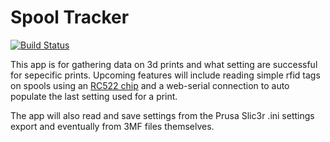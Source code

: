 # Spool Tracker
[![Build Status](https://travis-ci.org/toastynerd/spool_tracker.svg?branch=master)](https://travis-ci.org/toastynerd/spool_tracker)

This app is for gathering data on 3d prints and what setting are successful for sepecific prints.
Upcoming features will include reading simple rfid tags on spools 
using an [RC522 chip](https://lastminuteengineers.com/how-rfid-works-rc522-arduino-tutorial/)
and a web-serial connection to auto populate the last setting used for a print.

The app will also read and save settings from the Prusa Slic3r .ini settings export
and eventually from 3MF files themselves. 
